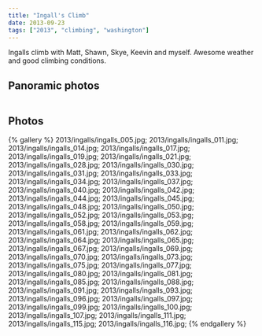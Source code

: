 ```yaml
---
title: "Ingall's Climb"
date: 2013-09-23
tags: ["2013", "climbing", "washington"]
---
```


Ingalls climb with Matt, Shawn, Skye, Keevin and myself.  Awesome weather and good climbing conditions.

## Panoramic photos
<a href="http://willprogramforfood.com/photos/ingalls-fall/"><img class="photo"   src="http://willprogramforfood.com/photos/pics/panoramic/2013/ingallsPanoramic/thumb/ingallsPano4.jpg" alt=""/></a>

## Photos
{% gallery %}
2013/ingalls/ingalls_005.jpg;
2013/ingalls/ingalls_011.jpg;
2013/ingalls/ingalls_014.jpg;
2013/ingalls/ingalls_017.jpg;
2013/ingalls/ingalls_019.jpg;
2013/ingalls/ingalls_021.jpg;
2013/ingalls/ingalls_028.jpg;
2013/ingalls/ingalls_030.jpg;
2013/ingalls/ingalls_031.jpg;
2013/ingalls/ingalls_033.jpg;
2013/ingalls/ingalls_034.jpg;
2013/ingalls/ingalls_037.jpg;
2013/ingalls/ingalls_040.jpg;
2013/ingalls/ingalls_042.jpg;
2013/ingalls/ingalls_044.jpg;
2013/ingalls/ingalls_045.jpg;
2013/ingalls/ingalls_048.jpg;
2013/ingalls/ingalls_050.jpg;
2013/ingalls/ingalls_052.jpg;
2013/ingalls/ingalls_053.jpg;
2013/ingalls/ingalls_058.jpg;
2013/ingalls/ingalls_059.jpg;
2013/ingalls/ingalls_061.jpg;
2013/ingalls/ingalls_062.jpg;
2013/ingalls/ingalls_064.jpg;
2013/ingalls/ingalls_065.jpg;
2013/ingalls/ingalls_067.jpg;
2013/ingalls/ingalls_069.jpg;
2013/ingalls/ingalls_070.jpg;
2013/ingalls/ingalls_073.jpg;
2013/ingalls/ingalls_075.jpg;
2013/ingalls/ingalls_077.jpg;
2013/ingalls/ingalls_080.jpg;
2013/ingalls/ingalls_081.jpg;
2013/ingalls/ingalls_085.jpg;
2013/ingalls/ingalls_088.jpg;
2013/ingalls/ingalls_091.jpg;
2013/ingalls/ingalls_093.jpg;
2013/ingalls/ingalls_096.jpg;
2013/ingalls/ingalls_097.jpg;
2013/ingalls/ingalls_099.jpg;
2013/ingalls/ingalls_100.jpg;
2013/ingalls/ingalls_107.jpg;
2013/ingalls/ingalls_111.jpg;
2013/ingalls/ingalls_115.jpg;
2013/ingalls/ingalls_116.jpg;
{% endgallery %}
